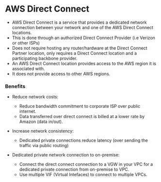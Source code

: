 # AWS Direct Connect

- AWS Direct Connect is a service that provides a dedicated network connection
  between your network and one of the AWS Direct Connect locations.
- This is done through an authorized Direct Connect Provider (i.e Verizon or other ISPs)
- Does not require hosting any router/hardware at the Direct Connect Partner
  location, only requires a Direct Connect location and a participating backbone provider.
- An AWS Direct Connect location provides access to the AWS region it is associated with.
- It does not provide access to other AWS regions.

### Benefits

- Reduce network costs:
  - Reduce bandwidth commitment to corporate ISP over public internet.
  - Data transferred over direct connect is billed at a lower rate by Amazon (data in/out).

- Increase network consistency:
  - Dedicated private connections reduce latency (over sending the traffic via public routing)

- Dedicated private network connection to on-premise:
  - Connect the direct connect connection to a VGW in your VPC for a dedicated
    private connection from on-premise to VPC.
  - Use multiple VIF (Virtual Intefaces) to connect to multiple VPCs.


